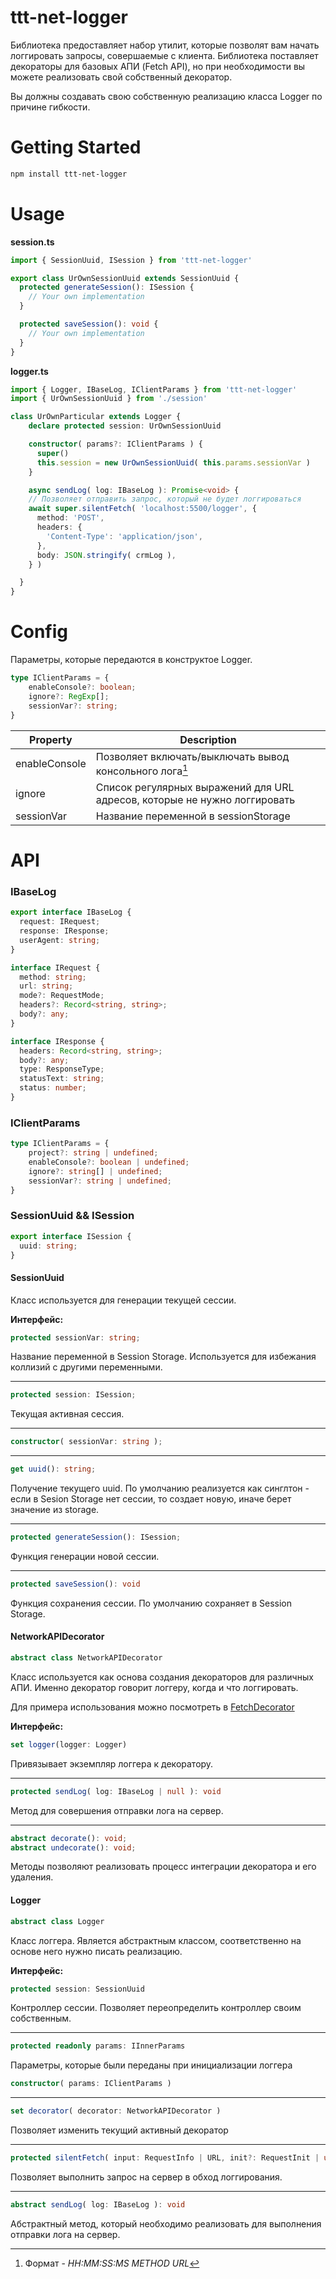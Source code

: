# ttt-net-logger

Библиотека предоставляет набор утилит, которые позволят вам начать логгировать запросы, совершаемые с клиента. Библиотека поставляет декораторы для базовых АПИ (Fetch API), но при необходимости вы можете реализовать свой собственный декоратор.

Вы должны создавать свою собственную реализацию класса Logger по причине гибкости.

# Getting Started

```bash
npm install ttt-net-logger
```

# Usage 

**session.ts**
```ts
import { SessionUuid, ISession } from 'ttt-net-logger'

export class UrOwnSessionUuid extends SessionUuid {
  protected generateSession(): ISession {
    // Your own implementation
  }

  protected saveSession(): void {
    // Your own implementation
  }
}
```

**logger.ts**
```ts
import { Logger, IBaseLog, IClientParams } from 'ttt-net-logger'
import { UrOwnSessionUuid } from './session'

class UrOwnParticular extends Logger {
    declare protected session: UrOwnSessionUuid

    constructor( params?: IClientParams ) {
      super()
      this.session = new UrOwnSessionUuid( this.params.sessionVar )
    }

    async sendLog( log: IBaseLog ): Promise<void> {
    // Позволяет отправить запрос, который не будет логгироваться
    await super.silentFetch( 'localhost:5500/logger', {
      method: 'POST',
      headers: {
        'Content-Type': 'application/json',
      },
      body: JSON.stringify( crmLog ),
    } )

  }
}
```

# Config

Параметры, которые передаются в конструктое Logger.

```ts
type IClientParams = {
    enableConsole?: boolean;
    ignore?: RegExp[];
    sessionVar?: string;
}
```

| Property  | Description                                                                                       |
| --------- | ------------------------------------------------------------------------                          |
| enableConsole | Позволяет включать/выключать вывод консольного лога[^консольный_лог]                          |
| ignore | Список регулярных выражений для URL адресов, которые не нужно логгировать                            |
| sessionVar | Название переменной в sessionStorage                                                             |

# API

### IBaseLog

```ts
export interface IBaseLog {
  request: IRequest;
  response: IResponse;
  userAgent: string;
}

interface IRequest {
  method: string;
  url: string;
  mode?: RequestMode;
  headers?: Record<string, string>;
  body?: any;
}

interface IResponse {
  headers: Record<string, string>;
  body?: any;
  type: ResponseType;
  statusText: string;
  status: number;
}
```

### IClientParams

```ts
type IClientParams = {
    project?: string | undefined;
    enableConsole?: boolean | undefined;
    ignore?: string[] | undefined;
    sessionVar?: string | undefined;
}
```

### SessionUuid && ISession

```ts
export interface ISession {
  uuid: string;
}
```

#### **SessionUuid**

Класс используется для генерации текущей сессии.

**Интерфейс:**

```ts
protected sessionVar: string;
```
Название переменной в Session Storage. Используется для избежания коллизий с другими переменными.

-----

```ts
protected session: ISession;
```
Текущая активная сессия.

-----

```ts
constructor( sessionVar: string );
```

-----

```ts
get uuid(): string;
```
Получение текущего uuid. По умолчанию реализуется как синглтон - если в Sesion Storage нет сессии, то создает новую, иначе берет значение из storage.

-----

```ts
protected generateSession(): ISession;
```
Функция генерации новой сессии.

-----

```ts
protected saveSession(): void
```
Функция сохранения сессии. По умолчанию сохраняет в Session Storage.

#### **NetworkAPIDecorator**

```ts
abstract class NetworkAPIDecorator
```

Класс используется как основа создания декораторов для различных АПИ. Именно декоратор говорит логгеру, когда и что логгировать.

Для примера использования можно посмотреть в [FetchDecorator](./../../lib/core/decorators/FetchDecorator.ts)

**Интерфейс:**

```ts
set logger(logger: Logger)
```
Привязывает экземпляр логгера к декоратору.

-----

```ts
protected sendLog( log: IBaseLog | null ): void
```
Метод для совершения отправки лога на сервер.

-----

```ts
abstract decorate(): void;
abstract undecorate(): void;
```
Методы позволяют реализовать процесс интеграции декоратора и его удаления.

#### **Logger**

```ts
abstract class Logger
```

Класс логгера. Является абстрактным классом, соответственно на основе него нужно писать реализацию.

**Интерфейс:**

```ts
protected session: SessionUuid
```
Контроллер сессии. Позволяет переопределить контроллер своим собственным.

-----

```ts
protected readonly params: IInnerParams
```
Параметры, которые были переданы при инициализации логгера

```ts
constructor( params: IClientParams )
```

-----

```ts
set decorator( decorator: NetworkAPIDecorator )
```
Позволяет изменить текущий активный декоратор

-----

```ts
protected silentFetch( input: RequestInfo | URL, init?: RequestInit | undefined )
```
Позволяет выполнить запрос на сервер в обход логгирования.

-----

```ts
abstract sendLog( log: IBaseLog ): void
```
Абстрактный метод, который необходимо реализовать для выполнения отправки лога на сервер.

[^консольный_лог]: Формат - *HH:MM:SS:MS METHOD URL*

